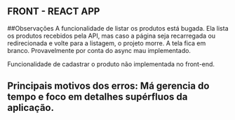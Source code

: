 ## FRONT - REACT APP

##Observações
A funcionalidade de listar os produtos está bugada. Ela lista os produtos recebidos pela API, mas caso a página seja recarregada ou redirecionada e volte para a listagem, o projeto morre. A tela fica em branco. Provavelmente por conta do async mau implementado.

Funcionalidade de cadastrar o produto não implementada no front-end.

## Principais motivos dos erros: Má gerencia do tempo e foco em detalhes supérfluos da aplicação.
